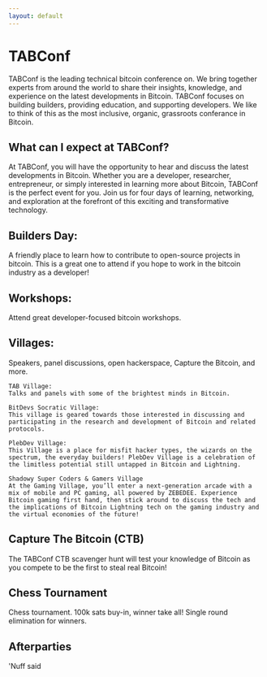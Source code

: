 ```yaml
---
layout: default
---
```


# TABConf
TABConf is the leading technical bitcoin conference on. We bring together experts from around the world to share their insights, knowledge, and experience on the latest developments in Bitcoin. TABConf focuses on building builders, providing education, and supporting developers. We like to think of this as the most inclusive, organic, grassroots conferance in Bitcoin. 

## What can I expect at TABConf?
At TABConf, you will have the opportunity to hear and discuss the latest developments in Bitcoin. Whether you are a developer, researcher, entrepreneur, or simply interested in learning more about Bitcoin, TABConf is the perfect event for you. Join us for four days of learning, networking, and exploration at the forefront of this exciting and transformative technology.


## Builders Day:
A friendly place to learn how to contribute to open-source projects in bitcoin. This is a great one to attend if you hope to work in the bitcoin industry as a developer!

## Workshops:
Attend great developer-focused bitcoin workshops.

## Villages:
Speakers, panel discussions, open hackerspace, Capture the Bitcoin, and more.

~~~
TAB Village:
Talks and panels with some of the brightest minds in Bitcoin.
~~~

~~~
BitDevs Socratic Village: 
This village is geared towards those interested in discussing and participating in the research and development of Bitcoin and related protocols.
~~~

~~~
PlebDev Village:
This Village is a place for misfit hacker types, the wizards on the spectrum, the everyday builders! PlebDev Village is a celebration of the limitless potential still untapped in Bitcoin and Lightning. 
~~~

~~~
Shadowy Super Coders & Gamers Village 
At the Gaming Village, you’ll enter a next-generation arcade with a mix of mobile and PC gaming, all powered by ZEBEDEE. Experience Bitcoin gaming first hand, then stick around to discuss the tech and the implications of Bitcoin Lightning tech on the gaming industry and the virtual economies of the future!
~~~

## Capture The Bitcoin (CTB) 
The TABConf CTB scavenger hunt will test your knowledge of Bitcoin as you compete to be the first to steal real Bitcoin!

## Chess Tournament
Chess tournament. 100k sats buy-in, winner take all! Single round elimination for winners.

## Afterparties
'Nuff said
